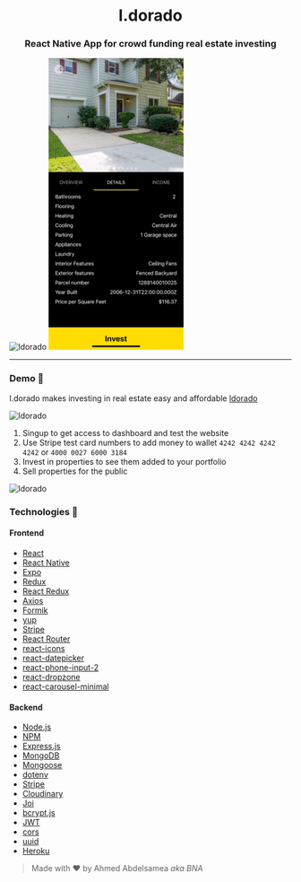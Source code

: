 <h1 align="center"> l.dorado</h1>

<h3 align="center">React Native App for crowd funding real estate investing</h3>

![ldorado](ldorado-invest.png)
[![Demo CountPages alpha](ldorado_App_Demo.gif)](https://youtu.be/pnpmC7Vfgto)

---

### Demo :house_with_garden:

l.dorado makes investing in real estate easy and affordable [ldorado](https://ldorado.herokuapp.com/)

![ldorado](ldorado-property.png)

1. Singup to get access to dashboard and test the website
2. Use Stripe test card numbers to add money to wallet `4242 4242 4242 4242` or `4000 0027 6000 3184`
3. Invest in properties to see them added to your portfolio
4. Sell properties for the public

![ldorado](ldorado-dashboard.png)

### Technologies :rocket:

#### Frontend

- [React](https://reactjs.org/)
- [React Native](https://reactnative.dev/)
- [Expo](https://expo.dev/)
- [Redux](https://redux.js.org/)
- [React Redux](https://react-redux.js.org/)
- [Axios](https://axios-http.com/)
- [Formik](https://formik.org/)
- [yup](https://github.com/jquense/yup)
- [Stripe](https://stripe.com/)
- [React Router](https://reactrouter.com/web/guides/quick-start)
- [react-icons](https://react-icons.github.io/react-icons)
- [react-datepicker](https://reactdatepicker.com/)
- [react-phone-input-2](https://bl00mber.github.io/react-phone-input-2.html)
- [react-dropzone](https://react-dropzone.js.org/)
- [react-carousel-minimal](https://github.com/sahilsaha7773/react-carousel-minimal)

#### Backend

- [Node.js](https://nodejs.org/)
- [NPM](https://www.npmjs.com/)
- [Express.js](https://expressjs.com/)
- [MongoDB](https://www.mongodb.com/atlas/database)
- [Mongoose](https://mongoosejs.com/)
- [dotenv](https://github.com/motdotla/dotenv)
- [Stripe](https://stripe.com/)
- [Cloudinary](https://cloudinary.com/)
- [Joi](https://joi.dev/)
- [bcrypt.js](https://github.com/dcodeIO/bcrypt.js)
- [JWT](https://jwt.io/)
- [cors](https://github.com/expressjs/cors)
- [uuid](https://github.com/uuidjs/uuid)
- [Heroku](https://dashboard.heroku.com/)

> Made with :heart: by Ahmed Abdelsamea _aka BNA_
